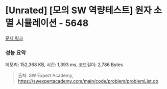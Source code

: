 # [Unrated] [모의 SW 역량테스트] 원자 소멸 시뮬레이션 - 5648 

[문제 링크](https://swexpertacademy.com/main/code/problem/problemDetail.do?contestProbId=AWXRFInKex8DFAUo) 

### 성능 요약

메모리: 152,368 KB, 시간: 1,393 ms, 코드길이: 2,786 Bytes



> 출처: SW Expert Academy, https://swexpertacademy.com/main/code/problem/problemList.do